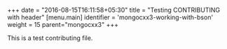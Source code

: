 +++
date = "2016-08-15T16:11:58+05:30"
title = "Testing CONTRIBUTING with header"
[menu.main]
  identifier = 'mongocxx3-working-with-bson'
  weight = 15
  parent="mongocxx3"
+++

This is a test contributing file.

